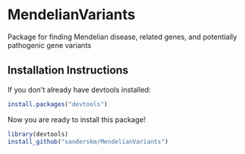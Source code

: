 # MendelianVariants
Package for finding Mendelian disease, related genes, and potentially pathogenic gene variants

## Installation Instructions


If you don't already have devtools installed:

```r
install.packages("devtools")
```

Now you are ready to install this package!

```r
library(devtools)
install_github("sanderskm/MendelianVariants")
```
